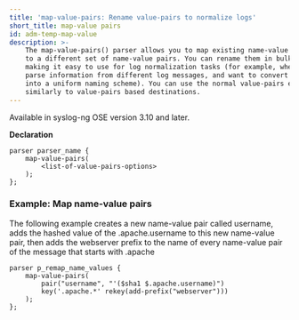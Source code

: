 ```yaml
---
title: 'map-value-pairs: Rename value-pairs to normalize logs'
short_title: map-value pairs
id: adm-temp-map-value
description: >-
    The map-value-pairs() parser allows you to map existing name-value pairs
    to a different set of name-value pairs. You can rename them in bulk,
    making it easy to use for log normalization tasks (for example, when you
    parse information from different log messages, and want to convert them
    into a uniform naming scheme). You can use the normal value-pairs expressions,
    similarly to value-pairs based destinations.
---
```


Available in syslog-ng OSE version 3.10 and later.

**Declaration**

```config
parser parser_name {
    map-value-pairs(
        <list-of-value-pairs-options>
    );
};
```

### Example: Map name-value pairs

The following example creates a new name-value pair called username,
adds the hashed value of the .apache.username to this new name-value
pair, then adds the webserver prefix to the name of every name-value
pair of the message that starts with .apache

```config
parser p_remap_name_values {
    map-value-pairs(
        pair("username", "'($sha1 $.apache.username)")
        key('.apache.*' rekey(add-prefix("webserver")))
    );
};
```
